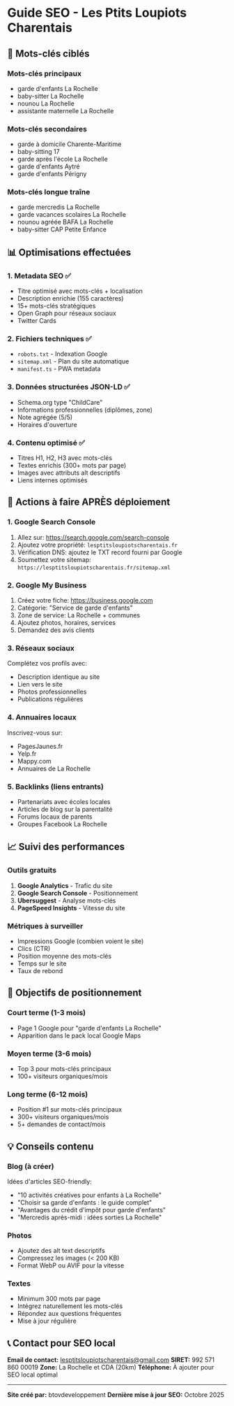 # Guide SEO - Les Ptits Loupiots Charentais

## 🎯 Mots-clés ciblés

### Mots-clés principaux
- garde d'enfants La Rochelle
- baby-sitter La Rochelle
- nounou La Rochelle
- assistante maternelle La Rochelle

### Mots-clés secondaires
- garde à domicile Charente-Maritime
- baby-sitting 17
- garde après l'école La Rochelle
- garde d'enfants Aytré
- garde d'enfants Périgny

### Mots-clés longue traîne
- garde mercredis La Rochelle
- garde vacances scolaires La Rochelle
- nounou agréée BAFA La Rochelle
- baby-sitter CAP Petite Enfance

## 📊 Optimisations effectuées

### 1. Metadata SEO ✅
- Titre optimisé avec mots-clés + localisation
- Description enrichie (155 caractères)
- 15+ mots-clés stratégiques
- Open Graph pour réseaux sociaux
- Twitter Cards

### 2. Fichiers techniques ✅
- `robots.txt` - Indexation Google
- `sitemap.xml` - Plan du site automatique
- `manifest.ts` - PWA metadata

### 3. Données structurées JSON-LD ✅
- Schema.org type "ChildCare"
- Informations professionnelles (diplômes, zone)
- Note agrégée (5/5)
- Horaires d'ouverture

### 4. Contenu optimisé ✅
- Titres H1, H2, H3 avec mots-clés
- Textes enrichis (300+ mots par page)
- Images avec attributs alt descriptifs
- Liens internes optimisés

## 🚀 Actions à faire APRÈS déploiement

### 1. Google Search Console
1. Allez sur: https://search.google.com/search-console
2. Ajoutez votre propriété: `lesptitsloupiotscharentais.fr`
3. Vérification DNS: ajoutez le TXT record fourni par Google
4. Soumettez votre sitemap: `https://lesptitsloupiotscharentais.fr/sitemap.xml`

### 2. Google My Business
1. Créez votre fiche: https://business.google.com
2. Catégorie: "Service de garde d'enfants"
3. Zone de service: La Rochelle + communes
4. Ajoutez photos, horaires, services
5. Demandez des avis clients

### 3. Réseaux sociaux
Complétez vos profils avec:
- Description identique au site
- Lien vers le site
- Photos professionnelles
- Publications régulières

### 4. Annuaires locaux
Inscrivez-vous sur:
- PagesJaunes.fr
- Yelp.fr
- Mappy.com
- Annuaires de La Rochelle

### 5. Backlinks (liens entrants)
- Partenariats avec écoles locales
- Articles de blog sur la parentalité
- Forums locaux de parents
- Groupes Facebook La Rochelle

## 📈 Suivi des performances

### Outils gratuits
1. **Google Analytics** - Trafic du site
2. **Google Search Console** - Positionnement
3. **Ubersuggest** - Analyse mots-clés
4. **PageSpeed Insights** - Vitesse du site

### Métriques à surveiller
- Impressions Google (combien voient le site)
- Clics (CTR)
- Position moyenne des mots-clés
- Temps sur le site
- Taux de rebond

## 🎯 Objectifs de positionnement

### Court terme (1-3 mois)
- Page 1 Google pour "garde d'enfants La Rochelle"
- Apparition dans le pack local Google Maps

### Moyen terme (3-6 mois)
- Top 3 pour mots-clés principaux
- 100+ visiteurs organiques/mois

### Long terme (6-12 mois)
- Position #1 sur mots-clés principaux
- 300+ visiteurs organiques/mois
- 5+ demandes de contact/mois

## 💡 Conseils contenu

### Blog (à créer)
Idées d'articles SEO-friendly:
- "10 activités créatives pour enfants à La Rochelle"
- "Choisir sa garde d'enfants : le guide complet"
- "Avantages du crédit d'impôt pour garde d'enfants"
- "Mercredis après-midi : idées sorties La Rochelle"

### Photos
- Ajoutez des alt text descriptifs
- Compressez les images (< 200 KB)
- Format WebP ou AVIF pour la vitesse

### Textes
- Minimum 300 mots par page
- Intégrez naturellement les mots-clés
- Répondez aux questions fréquentes
- Mise à jour régulière

## 📞 Contact pour SEO local

**Email de contact:** lesptitsloupiotscharentais@gmail.com
**SIRET:** 992 571 860 00019
**Zone:** La Rochelle et CDA (20km)
**Téléphone:** À ajouter pour SEO local optimal

---

**Site créé par:** btovdeveloppement
**Dernière mise à jour SEO:** Octobre 2025
